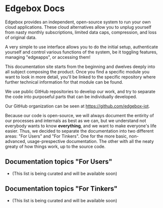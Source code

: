 # Edgebox Docs

Edgebox provides an independent, open-source system to run your own cloud applications. These cloud alternatives allow you to unplug yourself from nasty monthly subscriptions, limited data caps, compression, and loss of original data.

A very simple to use interface allows you to do the initial setup, authenticate yourself and control various functions of the system, be it toggling features, managing "edgeapps", or accessing them!

This documentation site starts from the beginning and dwelves deeply into all subject composing the product. Once you find a specific module you want to look in more detail, you'll be linked to the specific repository where further technical information for that module can be found.

We use public GitHub repositories to develop our work, and try to separate the code into purposeful parts that can be individually developed.

Our GitHub organization can be seen at https://github.com/edgebox-iot.

Because our code is open-source, we will always document the entirity of our processes and internals as best as we can, but we understand not everybody wants to know **everything**, and we want to make everyone's life easier. Thus, we decided to separate the documentation into two different areas: "For Users" and "For Tinkers". One for the more basic, non-advanced, usage-prespective documentation. The other with all the neaty greaty of how things work, up to the source code.

## Documentation topics "For Users"

- (This list is being curated and will be available soon)

## Documentation topics "For Tinkers"

- (This list is being curated and will be available soon)